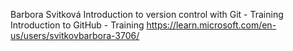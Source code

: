 Barbora Svitková
Introduction to version control with Git - Training
Introduction to GitHub - Training
https://learn.microsoft.com/en-us/users/svitkovbarbora-3706/
